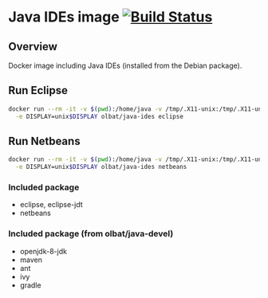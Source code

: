 # Java IDEs image [![Build Status](https://secure.travis-ci.org/olbat/dockerfiles.png?branch=master)](https://travis-ci.org/olbat/dockerfiles)

## Overview
Docker image including Java IDEs (installed from the Debian package).

## Run Eclipse
```bash
docker run --rm -it -v $(pwd):/home/java -v /tmp/.X11-unix:/tmp/.X11-unix \
  -e DISPLAY=unix$DISPLAY olbat/java-ides eclipse
```

## Run Netbeans
```bash
docker run --rm -it -v $(pwd):/home/java -v /tmp/.X11-unix:/tmp/.X11-unix \
  -e DISPLAY=unix$DISPLAY olbat/java-ides netbeans
```

### Included package
* eclipse, eclipse-jdt
* netbeans

### Included package (from olbat/java-devel)
* openjdk-8-jdk
* maven
* ant
* ivy
* gradle
